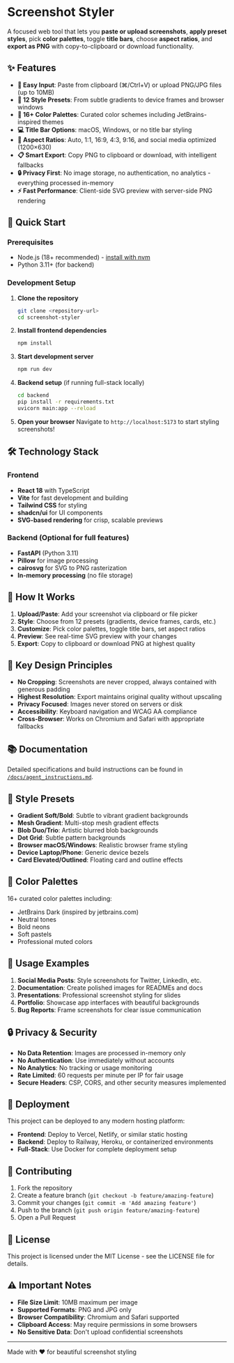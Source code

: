 # Screenshot Styler

A focused web tool that lets you **paste or upload screenshots**, **apply preset styles**, pick **color palettes**, toggle **title bars**, choose **aspect ratios**, and **export as PNG** with copy-to-clipboard or download functionality.

## ✨ Features

- **📸 Easy Input**: Paste from clipboard (⌘/Ctrl+V) or upload PNG/JPG files (up to 10MB)
- **🎨 12 Style Presets**: From subtle gradients to device frames and browser windows
- **🌈 16+ Color Palettes**: Curated color schemes including JetBrains-inspired themes
- **💻 Title Bar Options**: macOS, Windows, or no title bar styling
- **📐 Aspect Ratios**: Auto, 1:1, 16:9, 4:3, 9:16, and social media optimized (1200×630)
- **📋 Smart Export**: Copy PNG to clipboard or download, with intelligent fallbacks
- **🔒 Privacy First**: No image storage, no authentication, no analytics - everything processed in-memory
- **⚡ Fast Performance**: Client-side SVG preview with server-side PNG rendering

## 🚀 Quick Start

### Prerequisites

- Node.js (18+ recommended) - [install with nvm](https://github.com/nvm-sh/nvm#installing-and-updating)
- Python 3.11+ (for backend)

### Development Setup

1. **Clone the repository**
   ```bash
   git clone <repository-url>
   cd screenshot-styler
   ```

2. **Install frontend dependencies**
   ```bash
   npm install
   ```

3. **Start development server**
   ```bash
   npm run dev
   ```

4. **Backend setup** (if running full-stack locally)
   ```bash
   cd backend
   pip install -r requirements.txt
   uvicorn main:app --reload
   ```

5. **Open your browser**
   Navigate to `http://localhost:5173` to start styling screenshots!

## 🛠️ Technology Stack

### Frontend
- **React 18** with TypeScript
- **Vite** for fast development and building
- **Tailwind CSS** for styling
- **shadcn/ui** for UI components
- **SVG-based rendering** for crisp, scalable previews

### Backend (Optional for full features)
- **FastAPI** (Python 3.11)
- **Pillow** for image processing
- **cairosvg** for SVG to PNG rasterization
- **In-memory processing** (no file storage)

## 🎯 How It Works

1. **Upload/Paste**: Add your screenshot via clipboard or file picker
2. **Style**: Choose from 12 presets (gradients, device frames, cards, etc.)
3. **Customize**: Pick color palettes, toggle title bars, set aspect ratios
4. **Preview**: See real-time SVG preview with your changes
5. **Export**: Copy to clipboard or download PNG at highest quality

## 🔧 Key Design Principles

- **No Cropping**: Screenshots are never cropped, always contained with generous padding
- **Highest Resolution**: Export maintains original quality without upscaling
- **Privacy Focused**: Images never stored on servers or disk
- **Accessibility**: Keyboard navigation and WCAG AA compliance
- **Cross-Browser**: Works on Chromium and Safari with appropriate fallbacks

## 📚 Documentation

Detailed specifications and build instructions can be found in [`/docs/agent_instructions.md`](./docs/agent_instructions.md).

## 🎨 Style Presets

- **Gradient Soft/Bold**: Subtle to vibrant gradient backgrounds
- **Mesh Gradient**: Multi-stop mesh gradient effects  
- **Blob Duo/Trio**: Artistic blurred blob backgrounds
- **Dot Grid**: Subtle pattern backgrounds
- **Browser macOS/Windows**: Realistic browser frame styling
- **Device Laptop/Phone**: Generic device bezels
- **Card Elevated/Outlined**: Floating card and outline effects

## 🌈 Color Palettes

16+ curated color palettes including:
- JetBrains Dark (inspired by jetbrains.com)
- Neutral tones
- Bold neons  
- Soft pastels
- Professional muted colors

## 📖 Usage Examples

1. **Social Media Posts**: Style screenshots for Twitter, LinkedIn, etc.
2. **Documentation**: Create polished images for READMEs and docs
3. **Presentations**: Professional screenshot styling for slides
4. **Portfolio**: Showcase app interfaces with beautiful backgrounds
5. **Bug Reports**: Frame screenshots for clear issue communication

## 🔒 Privacy & Security

- **No Data Retention**: Images are processed in-memory only
- **No Authentication**: Use immediately without accounts
- **No Analytics**: No tracking or usage monitoring  
- **Rate Limited**: 60 requests per minute per IP for fair usage
- **Secure Headers**: CSP, CORS, and other security measures implemented

## 🚀 Deployment

This project can be deployed to any modern hosting platform:

- **Frontend**: Deploy to Vercel, Netlify, or similar static hosting
- **Backend**: Deploy to Railway, Heroku, or containerized environments
- **Full-Stack**: Use Docker for complete deployment setup

## 🤝 Contributing

1. Fork the repository
2. Create a feature branch (`git checkout -b feature/amazing-feature`)
3. Commit your changes (`git commit -m 'Add amazing feature'`)
4. Push to the branch (`git push origin feature/amazing-feature`)
5. Open a Pull Request

## 📄 License

This project is licensed under the MIT License - see the LICENSE file for details.

## ⚠️ Important Notes

- **File Size Limit**: 10MB maximum per image
- **Supported Formats**: PNG and JPG only
- **Browser Compatibility**: Chromium and Safari supported
- **Clipboard Access**: May require permissions in some browsers
- **No Sensitive Data**: Don't upload confidential screenshots

---

Made with ❤️ for beautiful screenshot styling